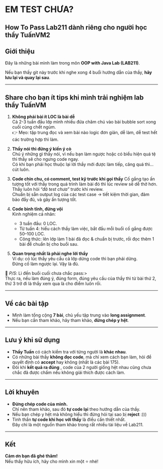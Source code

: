 # EM TEST CHƯA?

## How To Pass Lab211 dành riêng cho người học thầy TuấnVM2

## Giới thiệu

Đây là những bài mình làm trong môn **OOP with Java Lab (LAB211)**.

Nếu bạn thấy git này trước khi nghe xong 4 buổi hướng dẫn của thầy, **hãy lưu lại và quay lại sau**.

---

## Share cho bạn ít tips khi mình trải nghiệm lab thầy TuấnVM

1. **Không phải bài ít LOC là bài dễ**  
   Cả 2-3 tuần đầu lớp mình nhiều đứa chăm chú vào bài bubble sort xong cuối cùng chết ngủm.  
   👉 Mẹo: tập trung đọc và xem bài nào logic đơn giản, dễ làm, dễ test hết các trường hợp thì làm.  

2. **Thầy nói thì đừng ý kiến ý cò**  
   Chú ý những gì thầy nói, vì nếu bạn làm ngược hoặc có biểu hiện quá tệ thì thầy sẽ cho ngưng code ngay.  
   Có khi bạn phải học thuộc lại lời thầy mới được làm tiếp, căng quá thì… cút luôn.

3. **Code chỉn chu, có comment, test kỹ trước khi gọi thầy**
   Cố gắng tạo ấn tượng tốt với thầy trong quá trình làm bài đó thì lúc review sẽ dễ thở hơn.
   Thầy luôn hỏi *“đã test chưa”* trước khi review.  
   Chuẩn bị sẵn output log của các test case → tiết kiệm thời gian, đảm bảo đầy đủ, và gây ấn tượng tốt.

5. **Code bình tĩnh, đừng vội**  
   Kinh nghiệm cá nhân:  
   - 3 tuần đầu: 0 LOC.  
   - Từ tuần 4: hiểu cách thầy làm việc, bắt đầu mỗi buổi cố gắng được 50–100 LOC.  
   - Công thức: lên lớp làm 1 bài đã đọc & chuẩn bị trước, rồi đọc thêm 1 bài để chuẩn bị cho buổi sau.

6. **Quan trọng nhất là phải nghe lời thầy**  
   Ví dụ: có lúc thầy yêu cầu cả lớp dừng code thì bạn phải dừng.  
   Đừng cố làm ngược lại. Vậy là đủ.

📌 *P/S*: Lì đến buổi cuối chưa chắc pass:>  
Thực ra, nếu làm đúng ý, đúng form, đúng yêu cầu của thầy thì từ bài thứ 2, thứ 3 trở đi là thầy xem qua là cho điểm luôn rồi.

---

## Về các bài tập

- Mình làm tổng cộng **7 bài**, chủ yếu tập trung vào **long assignment**.
- Nếu bạn cần tham khảo, hãy tham khảo, **đừng chép y hệt**.

---

## Lưu ý khi sử dụng

- **Thầy Tuấn** có cách kiểm tra với từng người là **khác nhau**.
- Có những bài thầy **không đọc code**, mà chỉ xem cách bạn làm, hỏi để quyết định có **accept** hay không (nhất là các bài 175).
- Đôi khi **kết quả ra đúng** , code của 2 người giống hệt nhau cũng chưa chắc đã được chấm nếu không giải thích được cách làm.

---

## Lời khuyên

- **Đừng chép code của mình.**  
  Chỉ nên tham khảo, sau đó **tự code lại** theo hướng dẫn của thầy.
- Nếu bạn chép y hệt mà không hiểu thì đừng hỏi tại sao bị **reject** :)))
- Tinh thần **tự code khi học với thầy** là điều cần thiết nhất.  
  Đây chỉ là một nguồn tham khảo trong rất nhiều tài liệu về Lab211.

---

## Kết

**Cảm ơn bạn đã ghé thăm!**  
Nếu thấy hữu ích, hãy cho mình xin một ⭐️ nhé!
